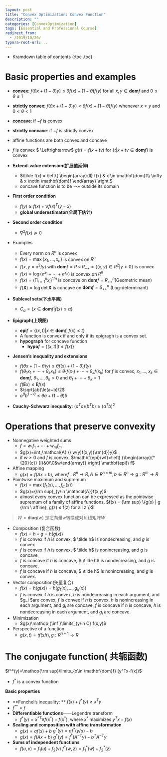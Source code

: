 ```yaml
---
layout: post
title: "Convex Optimization: Convex Function"
description: ""
categories: [ConvexOptimization]
tags: [Essential and Professional Course]
redirect_from:
  - /2019/10/26/
typora-root-url: ..
---
```


* Kramdown table of contents
{:toc .toc}
# Basic properties and examples

- **convex**: $f(\theta x+(1-\theta)y)\le \theta f(x)+(1-\theta)f(y)$  for  all $x,y \in \mathbf{dom} f$ and $0 \le \theta \le 1$
- **strictly convex**: $f(\theta x+(1-\theta)y)< \theta f(x)+(1-\theta)f(y)$  whenever $x \ne y$ and $0 <\theta < 1$
- **concave**: if $-f$ is convex
- **strictly concave**: if $-f$ is strictly convex
- affine functions are both convex and concave
- $f$ is convex $ \Leftrightarrow$ $g(t)=f(x+tv)$ for $\{ t|x+tv\in \mathbf{dom} f\}$ is convex



- **Extend-value extension(扩展值延伸)**
  - $\tilde f(x) = \left\{ \begin{array}{ll}
    f(x) & x \in \mathbf{dom}f\\
    \infty & x \notin \mathbf{dom}f
    \end{array} \right.$
  - concave function is to be $- \infty$ outside its domain
- **First order condition**
  - $f(y)\ge f(x)+\nabla f(x)^T(y-x)$
  - **global underestimator(全局下估计)**
- **Second order condition**
  - $\nabla^2f(x)\succeq 0$
- Examples
  - Every norm on $R^n$ is convex
  - $f(x)=\max\{x_1,...,x_n\}$ is convex on $R^n$
  - $f(x,y=x^2/y)$ with $\mathbf{dom} f =R\times R_{++}=\{(x,y)\in R^2|y >0\}$ is convex
  - $f(x)=\log (e^{x_1}+\cdots +e^{x_n})$ is convex on $R^n$
  - $f(x)={\left( {\prod\nolimits_{i = 1}^n {{x_i}} } \right)^{1/n}}$ is concave on $\mathbf{dom} f=R^n_{++}$(Geometric mean)
  - $f(\mathbf{X})=\log \det\mathbf{X}$ is concave on $\mathbf{dom} f=S^n_{++}$ (Log-determinant)
- **Sublevel sets(下水平集)**
  - $C_\alpha=\{x\in \mathbf{dom} f|f(x)\le \alpha\}$
- **Epigraph(上境图)**
  - $\mathbf{epi}f =\{(x,t)|x\in \mathbf{dom}f,f(x)\le t\}$
  - A function is convex if and only if its epigragh is a convex set.
  - **hypograph** for concave function
    - $\mathbf{hypo}f =\{(x,t)|t\le f(x)\}$
- **Jensen’s inequality and extensions**
  - $f(\theta x+(1-\theta)y)\le\theta f(x)+(1-\theta) f(y)$
  - $f(\theta_1 x_1+\cdots+\theta_kx_k)\le\theta_1 f(x_1)+\cdots+\theta_k f(x_k)$ for $f$ is convex, $x_1,...,x_k\in \mathbf{dom}f$, $\theta_1,...,\theta_k>0$ and $\theta_1+\cdots+\theta_k=1$
  - $f(\mathbf{E}x)\le\mathbf{E}f(x)$
  - $\sqrt{ab}\le(a+b)/2$
  - $a^\theta b^{1-\theta}\le \theta a+(1-\theta)b$
- **Cauchy-Schwarz inequality**: $(a^Ta)(b^Tb)\ge(a^Tb)^2$



# Operations that preserve convexity

- Nonnegative weighted sums
  - $f=w_1f_1+\cdots+w_mf_m$
  - $g(x)=\int_\mathcal{A} {\ w(y)f(x,y){\rm{d}}y}$
  - if $w\ge0$ and $f$ is convex, $\mathbf{epi}(wf)=\left[ {\begin{array}{*{20}{c}}
    {I}&0\\0&w\end{array}} \right] \mathbf{epi}\ f$
- Affine mapping
  - $g(x)=f(Ax+b)$, where$f:R^n \rightarrow R, A\in R^{n\times m},b \in R^n \Rightarrow g:R^m \rightarrow R$
- Pointwise maximum and supremum 
  - $f(x)=\max\{f_1(x),\dots,f_m(x)\}$
  - $g(x)={\rm sup}_{y\in \mathcal{A}}f(x,y)$
  - almost every convex function can be expressed as the pointwise supremum of a family of affine functions. 
    $f(x) = {\rm sup} \{g(x) | g {\rm \ affine}, g(z) ≤ f(z) for all z \}$

> $W=\mathbf{diag} (w)$ 是把向量$w$转换成对角线矩阵$W$

- Composition (复合函数)
  - $f(x)=h \circ g=h(g(x))$
  - $f$ is convex if $h$ is convex, $ \tilde h$ is nondecreasing, and $g$ is convex
  - $f$ is convex if $h$ is convex, $ \tilde h$ is nonincreasing, and $g$ is concave,
  - $f$ is concave if $h$ is concave, $ \tilde h$ is nondecreasing, and $g$ is concave,
  - $f$ is concave if $h$ is concave, $ \tilde h$ is nonincreasing, and $g$ is convex.
- Vector composition(矢量复合)
  - $f(x) = h(g(x)) = h(g_1(x), . . . , g_k(x))$
  - $f$ is convex if $h$ is convex, $h$ is nondecreasing in each argument, and $g_i $are convex,
    $f$ is convex if $h$ is convex, $h$ is nonincreasing in each argument, and $g_i$ are concave,
    $f$ is concave if $h$ is concave, $h$ is nondecreasing in each argument, and $g_i$ are concave.
- Minimization
  - $g(x)\mathop {\inf }\limits_{y\in C} f(x,y)$
- Perspective of a function
  - $g(x,t)=tf(x/t), g:R^{n+1} \rightarrow R$

# The conjugate function( 共轭函数)

$f^*(y)=\mathop{\rm sup}\limits_{x\in \mathbf{dom}f} (y^Tx-f(x))$

- $f^*$ is a convex function

**Basic properties**

- **Fenchel’s inequality: **  $f(x)+f^*(y) \ge x^Ty$
- $f^{**}=f$
- **Differentiable functions**——Legendre transform
  - $f^*(y)=x^{*T} \nabla f(x^*)-f(x^*)$, where $x^*$ maximizes $y^Tx-f(x)$
- **Scaling and composition with affine transformation**
  - $g(x)=af(x)+b$     $g^*(y)=af^*(y/a)-b$
  - $g(x)=f(Ax+b)$    $g^*(y)=f^*(A^{-T}y)-b^TA^{-T}y$
- **Sums of independent functions**
  - $f(u,v)=f_1(u)+f_2(v)$      $f^*(w,z)=f_1^*(w)+f_2^*(z)$

